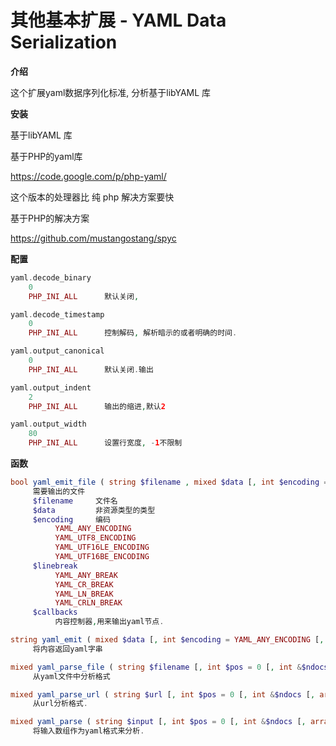 # 其他基本扩展 - YAML Data Serialization

**介绍**

这个扩展yaml数据序列化标准, 分析基于libYAML 库

**安装**

基于libYAML 库

基于PHP的yaml库

 https://code.google.com/p/php-yaml/ 

这个版本的处理器比 纯 php 解决方案要快

基于PHP的解决方案

 https://github.com/mustangostang/spyc 

**配置**

```php
yaml.decode_binary
	0
	PHP_INI_ALL      默认关闭, 

yaml.decode_timestamp
	0
	PHP_INI_ALL      控制解码, 解析暗示的或者明确的时间.

yaml.output_canonical
	0
	PHP_INI_ALL      默认关闭.输出

yaml.output_indent
	2
	PHP_INI_ALL      输出的缩进,默认2

yaml.output_width
	80
	PHP_INI_ALL      设置行宽度, -1不限制
```

**函数**

```php
bool yaml_emit_file ( string $filename , mixed $data [, int $encoding = YAML_ANY_ENCODING [, int $linebreak = YAML_ANY_BREAK [, array $callbacks ]]] )
     需要输出的文件
     $filename     文件名
     $data         非资源类型的类型     
     $encoding     编码
          YAML_ANY_ENCODING
          YAML_UTF8_ENCODING
          YAML_UTF16LE_ENCODING
          YAML_UTF16BE_ENCODING
     $linebreak
          YAML_ANY_BREAK
          YAML_CR_BREAK
          YAML_LN_BREAK
          YAML_CRLN_BREAK
     $callbacks
          内容控制器,用来输出yaml节点.

string yaml_emit ( mixed $data [, int $encoding = YAML_ANY_ENCODING [, int $linebreak = YAML_ANY_BREAK [, array $callbacks ]]] )
     将内容返回yaml字串

mixed yaml_parse_file ( string $filename [, int $pos = 0 [, int &$ndocs [, array $callbacks ]]] )
     从yaml文件中分析格式

mixed yaml_parse_url ( string $url [, int $pos = 0 [, int &$ndocs [, array $callbacks ]]] )
     从url分析格式.

mixed yaml_parse ( string $input [, int $pos = 0 [, int &$ndocs [, array $callbacks ]]] )
     将输入数组作为yaml格式来分析.
```